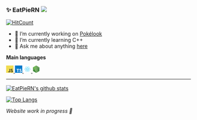 ### ✨ EatPieRN <img src="https://media.giphy.com/media/hvRJCLFzcasrR4ia7z/giphy.gif" width="20px">

[![HitCount](http://hits.dwyl.com/eatpiern/simplebin.svg)](http://hits.dwyl.com/eatpiern/simplebin)



- 🔭 I’m currently working on [Pokélook](https://github.com/eatpiern/pokelook)
- 🌱 I’m currently learning C++
- 💬 Ask me about anything [here](https://github.com/eatpiern/eatpiern/issues)

**Main languages**

<a href="https://www.javascript.com/">
  <code><img height="20" src="https://raw.githubusercontent.com/github/explore/80688e429a7d4ef2fca1e82350fe8e3517d3494d/topics/javascript/javascript.png"></code>
</a>
<a href="https://www.typescriptlang.org/">
  <code><img height="20" src="https://raw.githubusercontent.com/github/explore/80688e429a7d4ef2fca1e82350fe8e3517d3494d/topics/typescript/typescript.png"></code>
</a>
<a href="https://reactjs.org/">
  <code><img height="20" src="https://raw.githubusercontent.com/github/explore/80688e429a7d4ef2fca1e82350fe8e3517d3494d/topics/react/react.png"></code>
</a>
<a href="https://nodejs.org/en/">
  <code><img height="20" src="https://raw.githubusercontent.com/github/explore/80688e429a7d4ef2fca1e82350fe8e3517d3494d/topics/nodejs/nodejs.png"></code>
</a> 

---

<a href="https://github.com/eatpiern/">
  <img align="center" src="https://github-readme-stats.vercel.app/api?username=eatpiern&show_icons=true&include_all_commits=true&theme=gruvbox" alt="EatPieRN's github stats" />
</a>

[![Top Langs](https://github-readme-stats.vercel.app/api/top-langs/?username=eatpiern&langs_count=8&theme=gruvbox)](https://www.youtube.com/watch?v=DLzxrzFCyOs)

  *Website work in progress 🤫*
